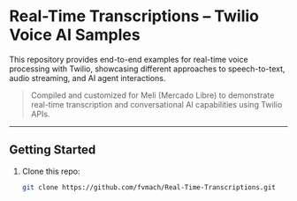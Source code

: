 # Real-Time Transcriptions – Twilio Voice AI Samples

This repository provides end-to-end examples for real-time voice processing with Twilio, showcasing different approaches to speech-to-text, audio streaming, and AI agent interactions.

> Compiled and customized for Meli (Mercado Libre) to demonstrate real-time transcription and conversational AI capabilities using Twilio APIs.

---

## Getting Started

1. Clone this repo:
   ```bash
   git clone https://github.com/fvmach/Real-Time-Transcriptions.git
